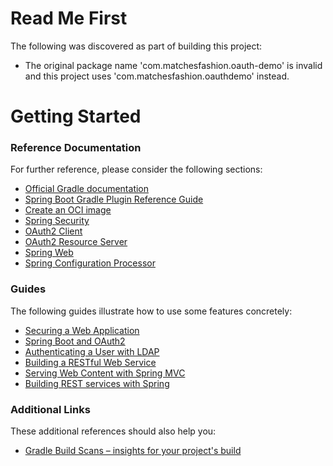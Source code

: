 # Read Me First
The following was discovered as part of building this project:

* The original package name 'com.matchesfashion.oauth-demo' is invalid and this project uses 'com.matchesfashion.oauthdemo' instead.

# Getting Started

### Reference Documentation
For further reference, please consider the following sections:

* [Official Gradle documentation](https://docs.gradle.org)
* [Spring Boot Gradle Plugin Reference Guide](https://docs.spring.io/spring-boot/docs/2.4.2/gradle-plugin/reference/html/)
* [Create an OCI image](https://docs.spring.io/spring-boot/docs/2.4.2/gradle-plugin/reference/html/#build-image)
* [Spring Security](https://docs.spring.io/spring-boot/docs/2.4.2/reference/htmlsingle/#boot-features-security)
* [OAuth2 Client](https://docs.spring.io/spring-boot/docs/2.4.2/reference/htmlsingle/#boot-features-security-oauth2-client)
* [OAuth2 Resource Server](https://docs.spring.io/spring-boot/docs/2.4.2/reference/htmlsingle/#boot-features-security-oauth2-server)
* [Spring Web](https://docs.spring.io/spring-boot/docs/2.4.2/reference/htmlsingle/#boot-features-developing-web-applications)
* [Spring Configuration Processor](https://docs.spring.io/spring-boot/docs/2.4.2/reference/htmlsingle/#configuration-metadata-annotation-processor)

### Guides
The following guides illustrate how to use some features concretely:

* [Securing a Web Application](https://spring.io/guides/gs/securing-web/)
* [Spring Boot and OAuth2](https://spring.io/guides/tutorials/spring-boot-oauth2/)
* [Authenticating a User with LDAP](https://spring.io/guides/gs/authenticating-ldap/)
* [Building a RESTful Web Service](https://spring.io/guides/gs/rest-service/)
* [Serving Web Content with Spring MVC](https://spring.io/guides/gs/serving-web-content/)
* [Building REST services with Spring](https://spring.io/guides/tutorials/bookmarks/)

### Additional Links
These additional references should also help you:

* [Gradle Build Scans – insights for your project's build](https://scans.gradle.com#gradle)

